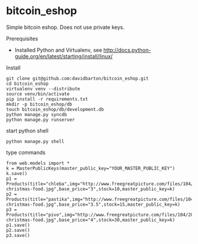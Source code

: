 bitcoin_eshop
=============

Simple bitcoin eshop. Does not use private keys.

Prerequisites
* Installed Python and Virtualenv, see http://docs.python-guide.org/en/latest/starting/install/linux/

Install

```
git clone git@github.com:davidbarton/bitcoin_eshop.git
cd bitcoin_eshop
virtualenv venv --distribute
source venv/bin/activate
pip install -r requirements.txt
mkdir -p bitcoin_eshop/db
touch bitcoin_eshop/db/development.db
python manage.py syncdb
python manage.py runserver
```

start python shell
```
python manage.py shell
```
type commands
```
from web.models import *
k = MasterPublicKeys(master_public_key="YOUR_MASTER_PUBLIC_KEY")
k.save()
p1 = Products(title="chleba",img="http://www.freegreatpicture.com/files/104/20309-christmas-food.jpg",base_price="3",stock=10,master_public_key=k)
p2 = Products(title="pastika",img="http://www.freegreatpicture.com/files/104/20309-christmas-food.jpg",base_price="3.5",stock=15,master_public_key=k)
p3 = Products(title="pivo",img="http://www.freegreatpicture.com/files/104/20309-christmas-food.jpg",base_price="4",stock=30,master_public_key=k)
p1.save()
p2.save()
p3.save()
```
